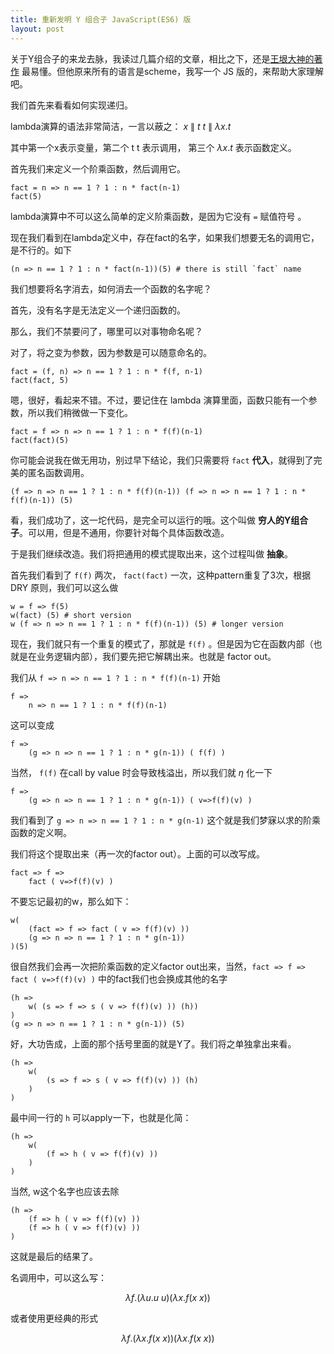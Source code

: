 ```yaml
---
title: 重新发明 Y 组合子 JavaScript(ES6) 版
layout: post
---
```


关于Y组合子的来龙去脉，我读过几篇介绍的文章，相比之下，还是[王垠大神的著作](http://www.slideshare.net/yinwang0/reinventing-the-ycombinator)
最易懂。但他原来所有的语言是scheme，我写一个 JS 版的，来帮助大家理解吧。

我们首先来看看如何实现递归。

lambda演算的语法非常简洁，一言以蔽之： $x \ \|  \ t \ t \ \| \ \lambda x.t$

其中第一个x表示变量，第二个 t t 表示调用， 第三个 $\lambda x.t$ 表示函数定义。

首先我们来定义一个阶乘函数，然后调用它。

    fact = n => n == 1 ? 1 : n * fact(n-1)
    fact(5)

lambda演算中不可以这么简单的定义阶乘函数，是因为它没有 `=` 赋值符号 。

现在我们看到在lambda定义中，存在fact的名字，如果我们想要无名的调用它，是不行的。如下

    (n => n == 1 ? 1 : n * fact(n-1))(5) # there is still `fact` name

我们想要将名字消去，如何消去一个函数的名字呢？

首先，没有名字是无法定义一个递归函数的。

那么，我们不禁要问了，哪里可以对事物命名呢？

对了，将之变为参数，因为参数是可以随意命名的。

    fact = (f, n) => n == 1 ? 1 : n * f(f, n-1)
    fact(fact, 5)

嗯，很好，看起来不错。不过，要记住在 lambda 演算里面，函数只能有一个参数，所以我们稍微做一下变化。

    fact = f => n => n == 1 ? 1 : n * f(f)(n-1)
    fact(fact)(5)

你可能会说我在做无用功，别过早下结论，我们只需要将 `fact` **代入**，就得到了完美的匿名函数调用。

    (f => n => n == 1 ? 1 : n * f(f)(n-1)) (f => n => n == 1 ? 1 : n * f(f)(n-1)) (5)

看，我们成功了，这一坨代码，是完全可以运行的哦。这个叫做 **穷人的Y组合子**。可以用，但是不通用，你要针对每个具体函数改造。

于是我们继续改造。我们将把通用的模式提取出来，这个过程叫做 **抽象**。

首先我们看到了 `f(f)` 两次， `fact(fact)` 一次，这种pattern重复了3次，根据 DRY 原则，我们可以这么做

    w = f => f(5)
    w(fact) (5) # short version
    w (f => n => n == 1 ? 1 : n * f(f)(n-1)) (5) # longer version

现在，我们就只有一个重复的模式了，那就是 `f(f)` 。但是因为它在函数内部（也就是在业务逻辑内部），我们要先把它解耦出来。也就是 factor out。

我们从 `f => n => n == 1 ? 1 : n * f(f)(n-1)` 开始

    f =>
        n => n == 1 ? 1 : n * f(f)(n-1)

这可以变成

    f =>
        (g => n => n == 1 ? 1 : n * g(n-1)) ( f(f) )

当然， `f(f)` 在call by value 时会导致栈溢出，所以我们就 $\eta$ 化一下

    f =>
        (g => n => n == 1 ? 1 : n * g(n-1)) ( v=>f(f)(v) )

我们看到了 `g => n => n == 1 ? 1 : n * g(n-1)` 这个就是我们梦寐以求的阶乘函数的定义啊。

我们将这个提取出来（再一次的factor out）。上面的可以改写成。

    fact => f =>
        fact ( v=>f(f)(v) )

不要忘记最初的w，那么如下：

    w(
        (fact => f => fact ( v => f(f)(v) ))
        (g => n => n == 1 ? 1 : n * g(n-1))
    )(5)

很自然我们会再一次把阶乘函数的定义factor out出来，当然，`fact => f => fact ( v=>f(f)(v) )` 中的fact我们也会换成其他的名字

    (h =>
        w( (s => f => s ( v => f(f)(v) )) (h))
    )
    (g => n => n == 1 ? 1 : n * g(n-1)) (5)

好，大功告成，上面的那个括号里面的就是Y了。我们将之单独拿出来看。

    (h =>
        w(
            (s => f => s ( v => f(f)(v) )) (h)
        )
    )

最中间一行的 `h` 可以apply一下，也就是化简：

    (h =>
        w(
            (f => h ( v => f(f)(v) ))
        )
    )

当然, w这个名字也应该去除

    (h =>
        (f => h ( v => f(f)(v) ))
        (f => h ( v => f(f)(v) ))
    )

这就是最后的结果了。

名调用中，可以这么写：

$$
\lambda f.(\lambda u. u \ u) (\lambda x. f (x \ x))
$$

或者使用更经典的形式

$$
\lambda f. (\lambda x. f (x \ x)) (\lambda x. f (x \ x))
$$
